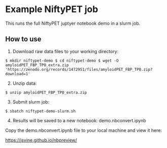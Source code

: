 # Example NiftyPET job

This runs the full NiftyPET juptyer notebook demo in a slurm job.

## How to use

1. Download raw data files to your working directory:

``
$ mkdir niftypet-demo
$ cd niftypet-demo
$ wget -O amyloidPET_FBP_TP0_extra.zip 'https://zenodo.org/records/1472951/files/amyloidPET_FBP_TP0.zip?download=1'
``

2. Unzip data:

```
$ unzip amyloidPET_FBP_TP0_extra.zip
```

3. Submit slurm job:

```
$ sbatch niftypet-demo-slurm.sh
```

4. Results will be saved to a new notebook: demo.nbconvert.ipynb

Copy the demo.nbconvert.ipynb file to your local machine and view it here:

https://jsvine.github.io/nbpreview/
